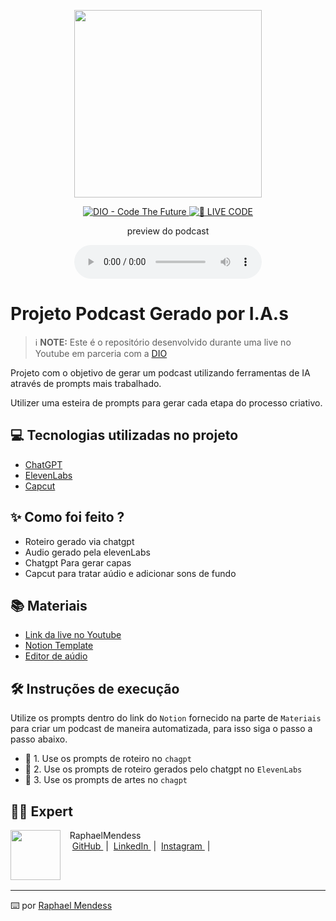 <p align="center">
<img 
    src="https://sdmntpreastus2.oaiusercontent.com/files/00000000-e2cc-61f6-8c07-eb47ac82c604/raw?se=2025-05-05T00%3A48%3A32Z&sp=r&sv=2024-08-04&sr=b&scid=66d1ee2d-c7da-5642-815b-f5fb1137b089&skoid=3f3a9132-9530-48ef-96b7-fee5a811733f&sktid=a48cca56-e6da-484e-a814-9c849652bcb3&skt=2025-05-04T22%3A57%3A08Z&ske=2025-05-05T22%3A57%3A08Z&sks=b&skv=2024-08-04&sig=tpyDabOxjFBv7XDm5ro9ryjN6h%2BFXozEUi4GkdcpvK0%3D"
    width="300"
/>
</p>

<p align="center">
<a href="https://dio.me/">
    <img 
        src="https://img.shields.io/badge/DIO-Code_The_Future-28DA77?logo=youtube" 
        alt="DIO - Code The Future">
</a>
<a href="https://dio.me/">
<img 
    src="https://img.shields.io/badge/🔴_LIVE_CODE-FF5E72" 
    alt="🔴 LIVE CODE">
</a>
</p>

<p align="center">
    preview do podcast
</p>

<div align="center">
    <audio src="output/podcast_editado.MP3" controls title="Podcast editado"></audio>
</div>

# Projeto Podcast Gerado por I.A.s


 > ℹ️ **NOTE:** Este é o repositório desenvolvido durante uma live no Youtube em parceria com a [DIO](https://dio.me)

Projeto com o objetivo de gerar um podcast utilizando ferramentas de IA através de prompts mais trabalhado.

Utilizer uma esteira de prompts para gerar cada etapa do processo criativo.

## 💻 Tecnologias utilizadas no projeto

- [ChatGPT](https://chat.openai.com/) 
- [ElevenLabs](https://beta.elevenlabs.io/)
- [Capcut](https://www.capcut.com/pt-br/)

## ✨ Como foi feito ?

- Roteiro gerado via chatgpt
- Audio gerado pela elevenLabs
- Chatgpt Para gerar capas
- Capcut para tratar aúdio e adicionar sons de fundo

## 📚 Materiais

- [Link da live no Youtube](https://www.youtube.com)
- [Notion Template](https://helpful-jump-17b.notion.site/PAS-Podcast-AI-Studio-210489e15d7a4a73b743bb159e45d06f?pvs=4)
- [Editor de aúdio](https://www.capcut.com/editor?from_page=landing_page&__action_from=picture_V%C3%ADdeos%20profissionais%20em%20minutos,%20n%C3%A3o%20em%20horas.)


## 🛠️ Instruções de execução

Utilize os prompts dentro do link do `Notion` fornecido na parte de `Materiais` para criar um podcast de maneira automatizada, para isso siga o passo a passo abaixo.

- 🤖 1. Use os prompts de roteiro no `chagpt`
- 🤖 2. Use os prompts de roteiro gerados pelo chatgpt no  `ElevenLabs`
- 🤖 3. Use os prompts de artes no `chagpt`

## 👨‍💻 Expert

<p>
    <img 
      align=left 
      margin=10 
      width=80 
      src="https://avatars.githubusercontent.com/u/69248571?s=96&v=4"
    />
    <p>&nbsp&nbsp&nbspRaphaelMendess<br>
    &nbsp&nbsp&nbsp
    <a 
        href="https://github.com/RaphaelMendess">
        GitHub
    </a>
    &nbsp;|&nbsp;
    <a 
        href="https://www.linkedin.com/in/raphael-mendes-033b01199/">
        LinkedIn
    </a>
    &nbsp;|&nbsp;
    <a 
        href="https://www.instagram.com/raphaelmendess182/">
        Instagram
    </a>
    &nbsp;|&nbsp;</p>
</p>
<br/><br/>
<p>

---

⌨️ por [Raphael Mendess](https://github.com/raphaelmendes)
